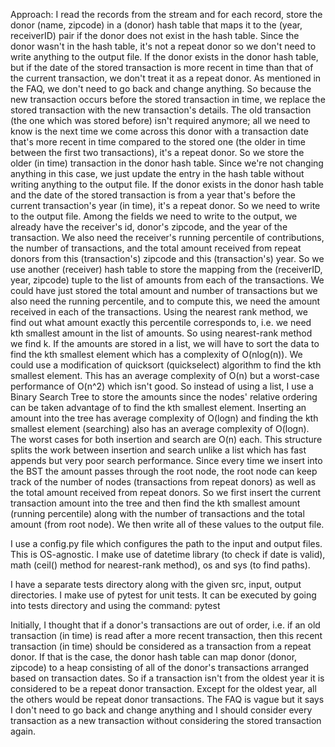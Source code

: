 Approach:
I read the records from the stream and for each record, store the donor (name, zipcode) in a (donor) hash table that maps it to the (year, receiverID) pair if the donor does not exist in the hash table. Since the donor wasn't in the hash table, it's not a repeat donor so we don't need to write anything to the output file.
If the donor exists in the donor hash table, but if the date of the stored transaction is more recent in time than that of the current transaction, we don't treat it as a repeat donor. As mentioned in the FAQ, we don't need to go back and change anything. So because the new transaction occurs before the stored transaction in time, we replace the stored transaction with the new transaction's details. The old transaction (the one which was stored before) isn't required anymore; all we need to know is the next time we come across this donor with a transaction date that's more recent in time compared to the stored one (the older in time between the first two transactions), it's a repeat donor. So we store the older (in time) transaction in the donor hash table. Since we're not changing anything in this case, we just update the entry in the hash table without writing anything to the output file.
If the donor exists in the donor hash table and the date of the stored transaction is from a year that's before the current transaction's year (in time), it's a repeat donor. So we need to write to the output file. Among the fields we need to write to the output, we already have the receiver's id, donor's zipcode, and the year of the transaction. 
We also need the receiver's running percentile of contributions, the number of transactions, and the total amount received from repeat donors from this (transaction's) zipcode and this (transaction's) year. So we use another (receiver) hash table to store the mapping from the (receiverID, year, zipcode) tuple to the list of amounts from each of the transactions. We could have just stored the total amount and number of transactions but we also need the running percentile, and to compute this, we need the amount received in each of the transactions. Using the nearest rank method, we find out what amount exactly this percentile corresponds to, i.e. we need kth smallest amount in the list of amounts. So using nearest-rank method we find k. If the amounts are stored in a list, we will have to sort the data to find the kth smallest element which has a complexity of O(nlog(n)). We could use a modification of quicksort (quickselect) algorithm to find the kth smallest element. This has an average complexity of O(n) but a worst-case performance of O(n^2) which isn't good. So instead of using a list, I use a Binary Search Tree to store the amounts since the nodes' relative ordering can be taken advantage of to find the kth smallest element. Inserting an amount into the tree has average complexity of O(logn) and finding the kth smallest element (searching) also has an average complexity of 
O(logn). The worst cases for both insertion and search are O(n) each. This structure splits the work between insertion and search unlike a list which has fast appends but very poor search performance. Since every time we insert into the BST the amount passes through the root node, the root node can keep track of the number of nodes (transactions from repeat donors) as well as the total amount received from repeat donors. So we first insert the current transaction amount into the tree and then find the kth smallest amount (running percentile) along with the number of transactions and the total amount (from root node). We then write all of these values to the output file.

I use a config.py file which configures the path to the input and output files. This is OS-agnostic.
I make use of datetime library (to check if date is valid), math (ceil() method for nearest-rank method), os and sys (to find paths).

I have a separate tests directory along with the given src, input, output directories. I make use of pytest for unit tests. It can be executed by going into tests directory and using the command: 
pytest 

Initially, I thought that if a donor's transactions are out of order, i.e. if an old transaction (in time) is read after a more recent transaction, then this recent transaction (in time) should be considered as a transaction from a repeat donor. If that is the case, the donor hash table can map donor (donor, zipcode) to a heap consisting of all of the donor's transactions arranged based on transaction dates. So if a transaction isn't from the oldest year it is considered to be a repeat donor transaction. Except for the oldest year, all the others would be repeat donor transactions. The FAQ is vague but it says I don't need to go back and change anything and I should consider every transaction as a new transaction without considering the stored transaction again.

